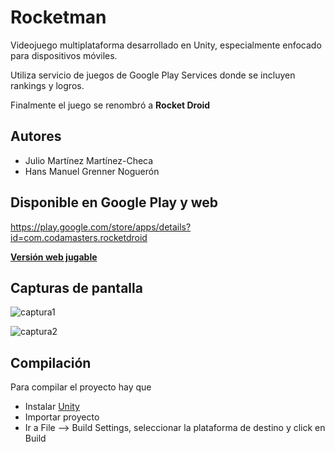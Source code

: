 # Rocketman

Videojuego multiplataforma desarrollado en Unity, especialmente enfocado para dispositivos móviles.

Utiliza servicio de juegos de Google Play Services donde se incluyen rankings y logros.

Finalmente el juego se renombró a **Rocket Droid**

## Autores

* Julio Martínez Martínez-Checa
* Hans Manuel Grenner Noguerón

## Disponible en Google Play y web

https://play.google.com/store/apps/details?id=com.codamasters.rocketdroid


[**Versión web jugable**](http://servidorbicho.no-ip.org/webrocketman/)

## Capturas de pantalla

![captura1](https://lh3.googleusercontent.com/qodgYhgEIBK2bKKMSi3BoquCFml7BOoc6nhtJDPgpCZYLb5UBnD696aLWuJbNhdmljv0=h900-rw)

![captura2](https://lh3.googleusercontent.com/4OVhIiErq6xjICUY1HcTg3iC_SEPzjE7LUXYVZueQtc4ZCN998_oxwhNAVzejzrNyHM=h900-rw)

## Compilación

Para compilar el proyecto hay que

* Instalar [Unity](https://unity3d.com/es/get-unity)
* Importar proyecto
* Ir a File --> Build Settings, seleccionar la plataforma de destino y click en Build
